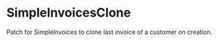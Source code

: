 SimpleInvoicesClone
===================

Patch for SimpleInvoices to clone last invoice of a customer on creation.
